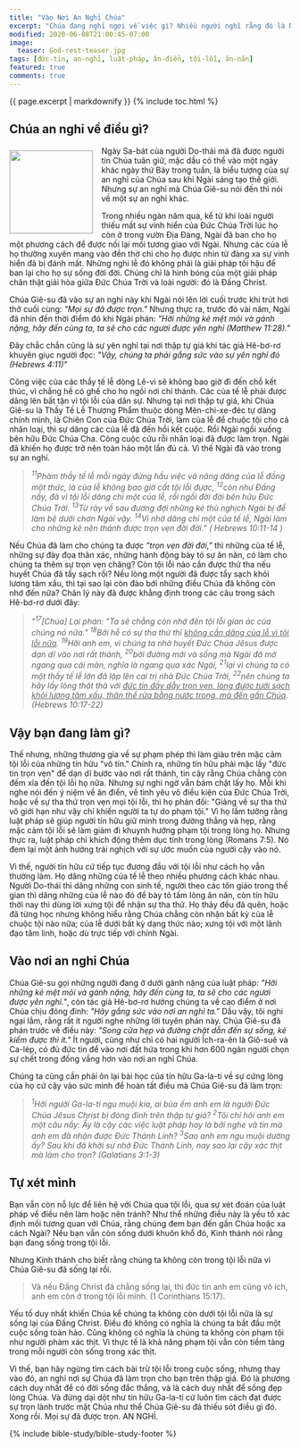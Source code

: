 ```yaml
---
title: "Vào Nơi An Nghỉ Chúa"
excerpt: "Chúa đang nghỉ ngơi về việc gì? Nhiều người nghĩ rằng đó là Ngài nghỉ sau sáu ngày sáng tạo thế giới. Thật điều này không thể nào đúng vì Đức Chúa trời không hề mỏi mệt. Chúa làm điều gì cũng có mục đích. Mọi việc Ngài làm trước sự đến của Đấng Christ đều là hình bóng của những việc đến sau Ngài. Dầu Ngài khởi đầu với sự an nghỉ sau khi tạo nên loài người, Ngài vào sự an nghỉ cuối cùng sau khi ban sự cứu rỗi cho họ. Sự nghỉ này bắt đầu vào thời điểm Chúa Giê-su thốt lên lời cuối cùng trên cây thập tự: &#8220;Mọi sự đã được trọn.&#8221; Chính sự an nghỉ thứ nhì này là nơi Chúa muốn bạn vào với Ngài, nhưng trước hết, bạn phải hiểu đúng ý nghĩa của nó."
modified: 2020-06-08T21:00:45-07:00
image:
  teaser: God-rest-teaser.jpg
tags: [đức-tin, an-nghỉ, luật-pháp, ân-điển, tội-lỗi, ăn-năn]
featured: true
comments: true
---
```

{{ page.excerpt | markdownify }}
{% include toc.html %}
<!--a href="{{ site.url }}{% post_url articles-viet/2018-12-05-Awake-O-Sleeper-Viet %}"><em>(Bấm vào đây để đọc tiếng Việt)</em></a-->

## Chúa an nghỉ về điều gì?
<img alt src="{{ site.url }}/assets/images/God-rest-teaser.jpg" style="border: 1px solid #cccccc; margin: 7px 15px 0px 0px; max-width: 100%; height: 148px; padding: 0px; float: left;">

Ngày Sa-bát của người Do-thái mà đã được người tin Chúa tuân giữ, mặc dầu có thể vào một ngày khác ngày thứ Bảy trong tuần, là biểu tượng của sự an nghỉ của Chúa sau khi Ngài sáng tạo thế giới. Nhưng sự an nghỉ mà Chúa Giê-su nói đến thì nói về một sự an nghỉ khác.

Trong nhiều ngàn năm qua, kể từ khi loài người thiếu mất sự vinh hiển của Đức Chúa Trời lúc họ còn ở trong vườn Địa Đàng, Ngài đã ban cho họ một phương cách để được nối lại mối tương giao với Ngài. Nhưng các của lễ họ thường xuyên mang vào đền thờ chỉ cho họ được nhìn từ đàng xa sự vinh hiển đã bị đánh mất. Những nghi lễ đó không phải là giải pháp tối hậu để ban lại cho họ sự sống đời đời. Chúng chỉ là hình bóng của một giải pháp chân thật giải hòa giữa Đức Chúa Trời và loài người: đó là Đấng Christ.

Chúa Giê-su đã vào sự an nghỉ này khi Ngài nói lên lời cuối trước khi trút hơi thở cuối cùng: *"Mọi sự đã được trọn."* Nhưng thực ra, trước đó vài năm, Ngài đã nhìn đến thời điểm đó khi Ngài phán: *"Hỡi những kẻ mệt mỏi và gánh nặng, hãy đến cùng ta, ta sẽ cho các ngươi được yên nghỉ (Matthew 11:28)."*

Đây chắc chắn cũng là sự yên nghỉ tại nơi thập tự giá khi tác giả Hê-bơ-rơ khuyên giục người đọc: *"Vậy, chúng ta phải gắng sức vào sự yên nghỉ đó (Hebrews 4:11)"*

Công việc của các thầy tế lễ dòng Lê-vi sẽ không bao giờ đi đến chỗ kết thúc, vì chẳng hề có ghế cho họ ngồi nơi chí thánh. Các của tế lễ phải được dâng lên bất tận vì tội lỗi của dân sự. Nhưng tại nơi thập tự giá, khi Chúa Giê-su là Thầy Tế Lễ Thượng Phẩm thuộc dòng Mên-chi-xe-đéc tự dâng chính mình, là Chiên Con của Đức Chúa Trời, làm của lễ để chuộc tội cho cả nhân loại, thì sự dâng các của lễ đã đến hồi kết cuộc. Rồi Ngài ngồi xuống bên hữu Đức Chúa Cha. Công cuộc cứu rỗi nhân loại đã được làm trọn. Ngài đã khiến họ được trở nên toàn hảo một lần đủ cả. Vì thế Ngài đã vào trong sự an nghỉ.

> *<sup>11</sup>Phàm thầy tế lễ mỗi ngày đứng hầu việc và năng dâng của lễ đồng một thức, là của lễ không bao giờ cất tội lỗi được, <sup>12</sup>còn như Ðấng nầy, đã vì tội lỗi dâng chỉ một của lễ, rồi ngồi đời đời bên hữu Ðức Chúa Trời. <sup>13</sup>Từ rày về sau đương đợi những kẻ thù nghịch Ngài bị để làm bệ dưới chơn Ngài vậy. <sup>14</sup>Vì nhờ dâng chỉ một của tế lễ, Ngài làm cho những kẻ nên thánh được trọn vẹn đời đời.” ( Hebrews 10:11-14 )*

Nếu Chúa đã làm cho chúng ta được *"trọn vẹn đời đời,"* thì những của tế lễ, những sự đày đọa thân xác, những hành động bày tỏ sự ăn năn, có làm cho chúng ta thêm sự trọn vẹn chăng? Còn tội lỗi nào cần được thứ tha nếu huyết Chúa đã tẩy sạch rồi? Nếu lòng một người đã được tẩy sạch khỏi lương tâm xấu, thì tại sao lại còn đào bới những điều Chúa đã không còn nhớ đến nữa? Chân lý này đã được khẳng định trong các câu trong sách Hê-bơ-rơ dưới đây: 

> *"<sup>17</sup>[Chúa] Lại phán: "Ta sẽ chẳng còn nhớ đến tội lỗi gian ác của chúng nó nữa." <sup>18</sup>Bởi hễ có sự tha thứ thì <u>không cần dâng của lễ vì tội lỗi nữa</u>.  <sup>19</sup>Hỡi anh em, vì chúng ta nhờ huyết Ðức Chúa Jêsus được dạn dĩ vào nơi rất thánh, <sup>20</sup>bởi đường mới và sống mà Ngài đã mở ngang qua cái màn, nghĩa là ngang qua xác Ngài, <sup>21</sup>lại vì chúng ta có một thầy tế lễ lớn đã lập lên cai trị nhà Ðức Chúa Trời, <sup>22</sup>nên chúng ta hãy lấy lòng thật thà với <u>đức tin đầy dẫy trọn vẹn, lòng được tưới sạch khỏi lương tâm xấu, thân thể rửa bằng nước trong, mà đến gần Chúa</u>. (Hebrews 10:17-22)*

## Vậy bạn đang làm gì?

Thế nhưng, những thương gia về sự phạm phép thì làm giàu trên mặc cảm tội lỗi của những tín hữu "vô tín." Chính ra, những tín hữu phải mặc lấy "đức tin trọn vẹn" để dạn dĩ bước vào nơi rất thánh, tin cậy rằng Chúa chẳng còn đếm xỉa đến tội lỗi họ nữa. Nhưng sự nghi ngờ vẫn bám chặt lấy họ. Mỗi khi nghe nói đến ý niệm về ân điển, về tình yêu vô điều kiện của Đức Chúa Trời, hoặc về sự tha thứ trọn vẹn mọi tội lỗi, thì họ phản đối: "Giảng về sự tha thứ vô giới hạn như vậy chỉ khiến người ta tự do phạm tội." Vì họ lầm tưởng rằng luật pháp sẽ giúp người tín hữu giữ mình trong đường thẳng và hẹp, rằng mặc cảm tội lỗi sẽ làm giảm đi khuynh hướng phạm tội trong lòng họ. Nhưng thực ra, luật pháp chỉ khích động thêm dục tính trong lòng (Romans 7:5). Nó đem lại một ảnh hưởng trái nghịch với sự ước muốn của người cậy vào nó.

Vì thế, người tín hữu cứ tiếp tục đương đầu với tội lỗi như cách họ vẫn thường làm. Họ dâng những của tế lễ theo nhiều phương cách khác nhau. Người Do-thái thì dâng những con sinh tế, người theo các tôn giáo trong thế gian thì dâng những của lễ nào đó để bày tỏ tấm lòng ăn năn, còn tín hữu thời nay thì dùng lời xưng tội để nhận sự tha thứ. Họ thảy đều đã quên, hoặc đã từng học nhưng không hiểu rằng Chúa chẳng còn nhận bất kỳ của lễ chuộc tội nào nữa; của lễ dưới bất kỳ dạng thức nào; xưng tội với một lãnh đạo tâm linh, hoặc dù trực tiếp với chính Ngài.

## Vào nơi an nghỉ Chúa

Chúa Giê-su gọi những người đang ở dưới gánh nặng của luật pháp: *"Hỡi những kẻ mệt mỏi và gánh nặng, hãy đến cùng ta, ta sẽ cho các ngươi được yên nghỉ."*, còn tác giả Hê-bơ-rơ hướng chúng ta về cao điểm ở nơi Chúa chịu đóng đinh: *"Hãy gắng sức vào nơi an nghỉ ta."* Dầu vậy, tôi nghi ngại lắm, rằng rất ít người nghe những lời tuyên phán này. Chúa Giê-su đã phán trước về điều này: *"Song cửa hẹp và đường chật dẫn đến sự sống, kẻ kiếm được thì ít."*  Ít người, cũng như chỉ có hai người Ích-ra-ên là Giô-suê và Ca-lép, có đủ đức tin để vào nơi đất hứa trong khi hơn 600 ngàn người chọn sự chết trong đồng vắng hơn vào nơi an nghỉ Chúa.

Chúng ta cũng cần phải ôn lại bài học của tín hữu Ga-la-ti về sự cứng lòng của họ cứ cậy vào sức mình để hoàn tất điều mà Chúa Giê-su đã làm trọn:

> *<sup>1</sup>Hỡi người Ga-la-ti ngu muội kia, ai bùa ếm anh em là người Ðức Chúa Jêsus Christ bị đóng đinh trên thập tự giá?  <sup>2</sup>Tôi chỉ hỏi anh em một câu nầy: Ấy là cậy các việc luật pháp hay là bởi nghe và tin mà anh em đã nhận được Ðức Thánh Linh?  <sup>3</sup>Sao anh em ngu muội dường ấy? Sau khi đã khởi sự nhờ Ðức Thánh Linh, nay sao lại cậy xác thịt mà làm cho trọn? (Galatians 3:1-3)*

## Tự xét mình

Bạn vẫn còn nỗ lực để liên hệ với Chúa qua tội lỗi, qua sự xét đoán của luật pháp về điều nên làm hoặc nên tránh? Như thể những điều này là yếu tố xác định mối tương quan với Chúa, rằng chúng đem bạn đến gần Chúa hoặc xa cách Ngài? Nếu bạn vẫn còn sống dưới khuôn khổ đó, Kinh thánh nói rằng bạn đang sống trong tội lỗi.

Nhưng Kinh thánh cho biết rằng chúng ta không còn trong tội lỗi nữa vì Chúa Giê-su đã sống lại rồi.

> Và nếu Ðấng Christ đã chẳng sống lại, thì đức tin anh em cũng vô ích, anh em còn ở trong tội lỗi mình. (1 Corinthians 15:17).

Yếu tố duy nhất khiến Chúa kể chúng ta không còn dưới tội lỗi nữa là sự sống lại của Đấng Christ. Điều đó không có nghĩa là chúng ta bắt đầu một cuộc sống toàn hảo. Cũng không có nghĩa là chúng ta không còn phạm tội như người phàm xác thịt. Vì thực tế là khả năng phạm tội vẫn còn tiềm tàng trong mỗi người còn sống trong xác thịt.

Vì thế, bạn hãy ngừng tìm cách bài trừ tội lỗi trong cuộc sống, nhưng thay vào đó, an nghỉ nơi sự Chúa đã làm trọn cho bạn trên thập giá. Đó là phương cách duy nhất để có đời sống đắc thắng, và là cách duy nhất để sống đẹp lòng Chúa. Và đừng dại dột như tín hữu Ga-la-ti cứ luôn tìm cách đạt được sự trọn lành trước mặt Chúa như thể Chúa Giê-su đã thiếu sót điều gì đó. Xong rồi. Mọi sự đã được trọn. AN NGHỈ.

{% include bible-study/bible-study-footer %}

